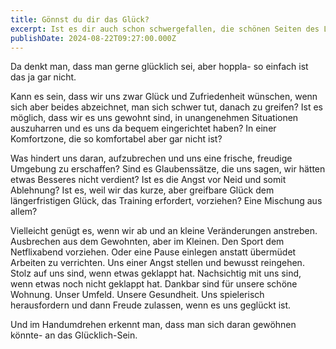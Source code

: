 ```yaml
---
title: Gönnst du dir das Glück?
excerpt: Ist es dir auch schon schwergefallen, die schönen Seiten des Lebens anzunehmen?
publishDate: 2024-08-22T09:27:00.000Z
---
```

Da denkt man, dass man gerne glücklich sei, aber hoppla- so einfach ist das ja gar nicht.

Kann es sein, dass wir uns zwar Glück und Zufriedenheit wünschen, wenn sich aber beides abzeichnet, man sich schwer tut, danach zu greifen? Ist es möglich, dass wir es uns gewohnt sind, in unangenehmen Situationen auszuharren und es uns da bequem eingerichtet haben? In einer Komfortzone, die so komfortabel aber gar nicht ist? 

Was hindert uns daran, aufzubrechen und uns eine frische, freudige Umgebung zu erschaffen? Sind es Glaubenssätze, die uns sagen, wir hätten etwas Besseres nicht verdient? Ist es die Angst vor Neid und somit Ablehnung? Ist es, weil wir das kurze, aber greifbare Glück dem längerfristigen Glück, das Training erfordert, vorziehen? Eine Mischung aus allem?

Vielleicht genügt es, wenn wir ab und an kleine Veränderungen anstreben. Ausbrechen aus dem Gewohnten, aber im Kleinen. Den Sport dem Netflixabend vorziehen. Oder eine Pause einlegen anstatt übermüdet Arbeiten zu verrichten. Uns einer Angst stellen und bewusst reingehen. Stolz auf uns sind, wenn etwas geklappt hat. Nachsichtig mit uns sind, wenn etwas noch nicht geklappt hat. Dankbar sind für unsere schöne Wohnung. Unser Umfeld. Unsere Gesundheit. Uns spielerisch herausfordern und dann Freude zulassen, wenn es uns geglückt ist.

Und im Handumdrehen erkennt man, dass man sich daran gewöhnen könnte- an das Glücklich-Sein.
